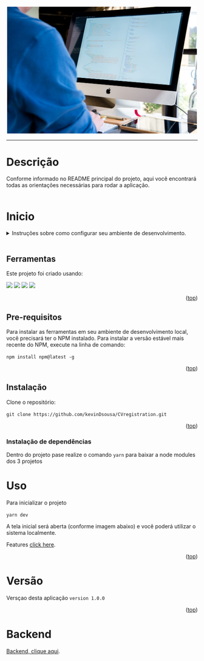 <p align="center" ><img src="../../github/banner-front.jpg" width="500px" /></p>

---

# Descrição

Conforme informado no README principal do projeto, aqui você encontrará todas as orientações necessárias para rodar a aplicação.
<br/><br/>

# Inicio

<details>
<summary>
Instruções sobre como configurar seu ambiente de desenvolvimento.
</summary>

###

- [Ferramentas](#ferramentas)
- [Pre-requisitos](#pre-requisitos)
- [Instalação](#instalação)
- [Instalação de dependências](#instalação-de-dependências)
- [Uso](#Uso)

</details>

<br/>

## Ferramentas

Este projeto foi criado usando:

<p>
<a href="https://code.visualstudio.com"><img src="https://img.shields.io/badge/VSCode-0078D4?style=for-the-badge&logo=visual%20studio%20code&logoColor=white" /></a>
<a href="https://ubuntu.com"><img src="https://img.shields.io/badge/Ubuntu-E95420?style=for-the-badge&logo=ubuntu&logoColor=white" /></a>
<a href="https://www.typescriptlang.org"><img src="https://img.shields.io/badge/TypeScript-007ACC?style=for-the-badge&logo=typescript&logoColor=white" /></a>
<a href="https://storybook.js.org"><img src="https://img.shields.io/badge/storybook-FF4785?style=for-the-badge&logo=storybook&logoColor=white" /></a>
</p>

<p align="right">(<a href="#iniciar">top</a>)</p>

## Pre-requisitos

Para instalar as ferramentas em seu ambiente de desenvolvimento local, você precisará ter o NPM instalado. Para instalar a versão estável mais recente do NPM, execute na linha de comando:

```npm install npm@latest -g```

<p align="right">(<a href="#iniciar">top</a>)</p>

## Instalação

Clone o repositório:

```git clone https://github.com/kevinDsousa/CVregistration.git```

<p align="right">(<a href="#iniciar">top</a>)</p>

### Instalação de dependências

Dentro do projeto pase realize o comando `yarn` para baixar a node modules dos 3 projetos

# Uso

Para inicializar o projeto

```yarn dev```

A tela inicial será aberta (conforme imagem abaixo) e você poderá utilizar o sistema localmente.

Features [click here](/README.md).

<p align="right">(<a href="#inicio">top</a>)</p>

# Versão

Versçao desta aplicação ```version 1.0.0```

<p align="right">(<a href="#inicio">top</a>)</p>

# Backend

[Backend, clique aqui](../backend/README.md).
